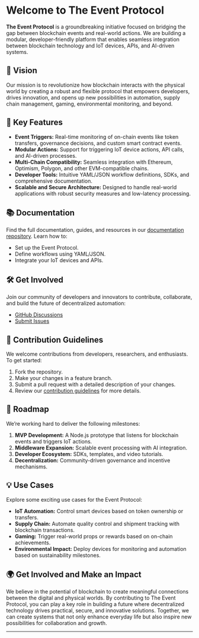 # Welcome to The Event Protocol

**The Event Protocol** is a groundbreaking initiative focused on bridging the gap between blockchain events and real-world actions. We are building a modular, developer-friendly platform that enables seamless integration between blockchain technology and IoT devices, APIs, and AI-driven systems.

## 🌟 Vision
Our mission is to revolutionize how blockchain interacts with the physical world by creating a robust and flexible protocol that empowers developers, drives innovation, and opens up new possibilities in automation, supply chain management, gaming, environmental monitoring, and beyond.

## 🚀 Key Features
- **Event Triggers:** Real-time monitoring of on-chain events like token transfers, governance decisions, and custom smart contract events.
- **Modular Actions:** Support for triggering IoT device actions, API calls, and AI-driven processes.
- **Multi-Chain Compatibility:** Seamless integration with Ethereum, Optimism, Polygon, and other EVM-compatible chains.
- **Developer Tools:** Intuitive YAML/JSON workflow definitions, SDKs, and comprehensive documentation.
- **Scalable and Secure Architecture:** Designed to handle real-world applications with robust security measures and low-latency processing.

## 📚 Documentation
Find the full documentation, guides, and resources in our [documentation repository](#). Learn how to:
- Set up the Event Protocol.
- Define workflows using YAML/JSON.
- Integrate your IoT devices and APIs.

## 🛠️ Get Involved
Join our community of developers and innovators to contribute, collaborate, and build the future of decentralized automation:
- [GitHub Discussions](#)
- [Submit Issues](#)

## 🤝 Contribution Guidelines
We welcome contributions from developers, researchers, and enthusiasts. To get started:
1. Fork the repository.
2. Make your changes in a feature branch.
3. Submit a pull request with a detailed description of your changes.
4. Review our [contribution guidelines](#) for more details.

## 📅 Roadmap
We’re working hard to deliver the following milestones:
1. **MVP Development:** A Node.js prototype that listens for blockchain events and triggers IoT actions.
2. **Middleware Expansion:** Scalable event processing with AI integration.
3. **Developer Ecosystem:** SDKs, templates, and video tutorials.
4. **Decentralization:** Community-driven governance and incentive mechanisms.

## 💡 Use Cases
Explore some exciting use cases for the Event Protocol:
- **IoT Automation:** Control smart devices based on token ownership or transfers.
- **Supply Chain:** Automate quality control and shipment tracking with blockchain transactions.
- **Gaming:** Trigger real-world props or rewards based on on-chain achievements.
- **Environmental Impact:** Deploy devices for monitoring and automation based on sustainability milestones.

## 🌍 Get Involved and Make an Impact
We believe in the potential of blockchain to create meaningful connections between the digital and physical worlds. By contributing to The Event Protocol, you can play a key role in building a future where decentralized technology drives practical, secure, and innovative solutions. Together, we can create systems that not only enhance everyday life but also inspire new possibilities for collaboration and growth.

---


